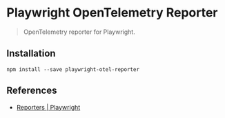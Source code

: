 # Playwright OpenTelemetry Reporter

> OpenTelemetry reporter for Playwright.

## Installation

```console
npm install --save playwright-otel-reporter
```

## References

- [Reporters | Playwright](https://playwright.dev/docs/test-reporters#custom-reporters)
